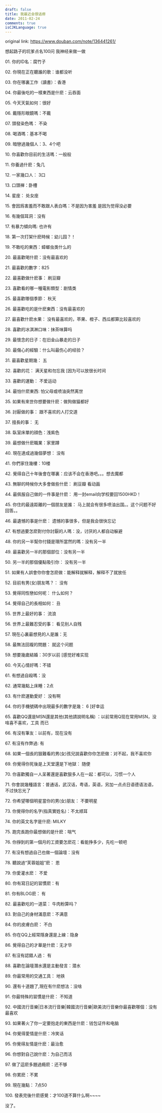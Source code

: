 ```yaml
---
draft: false
title: 我最近会很话痨
date: 2011-02-24
comments: true
isCJKLanguage: true
---
```


original link: https://www.douban.com/note/136441261/

想起路子的坑爹点名100问
我神经来做一做


01\. 你的ID名：腐竹子

02\. 你現在正在聽誰的歌：谁都没听

03\. 你在哪裏工作（讀書）：香港

04\. 你最後吃的一樣東西是什麽：云吞面

05\. 今天天氣如何：很好

06\. 戴隱形眼鏡嗎：不戴

07\. 頭發染色嗎： 不染

08\. 喝酒嗎：基本不喝

09\. 暗戀過幾個人：3、4个吧

10\. 你喜歡你目前的生活嗎：一般般

11\. 你養過什麽：兔几

12\. 一家幾口人： 3口

13\. 口頭禅：卧槽

14\. 星座： 处女座

15\. 會因爲害羞而不敢跟人表白嗎：不是因为害羞 是因为觉得没必要

16\. 有幾個耳洞：没有

17\. 有暴力傾向嗎: 也许有

18\. 第一次打架什麽時候：幼儿园？！

19\. 不敢吃的東西：蟑螂虫类什么的

20\. 最喜歡喝什麽：没有最喜欢的

21\. 最喜歡的數字：825

22\. 最喜歡做什麽事： 刷豆瓣

23\. 喜歡看的哪一種電影類型：剧情类

25\. 最喜歡哪個季節： 秋天

26\. 最喜歡吃的是什麽東西：没有最喜欢的

27\. 最喜歡什麽水果： 没有最喜欢的，苹果、橙子、西瓜都算比较喜欢的

28\. 喜歡的冰淇淋口味：抹茶味算吗

29\. 最懷念的日子：在旧金山暴走的日子

30\. 最傷心的經驗：什么叫最伤心的经验？

31\. 最喜歡星期幾： 五

32\. 喜歡的花： 满天星和勿忘我 \[因为可以放很长时间

33\. 喜歡的運動： 不爱运动

34\. 最怕什麽東西: 怕父母或喷油突然离世

35\. 如果有來世你想要做什麽：做狗做猫都好

36\. 討厭做的事： 跟不喜欢的人打交道

37\. 擅長的事： 无

38\. 臥室床單的顔色：浅紫色

39\. 最想做什麽職業：家里蹲

40\. 現在達成過幾個夢想： 没有

41\. 你們家住幾樓：10楼

42\. 覺得自己十年後會在哪裏：应该不会在香港吧。。。想去魔都

43\. 無聊的時候你大多會做些什麽： 刷豆瓣 看动画

44\. 最佩服自己做的一件事是什麽： 用一封email向学校要回1500HKD！

45\. 你住的最遠距離的一個朋友是誰： 马上就会有很多喷油出国。。这个问题不好回答。。

46\. 最遺憾的事是什麽： 遗憾的事很多，但是我会很快忘记

47\. 有想過要怎麽對付你討厭的人嗎：没，讨厌的人都自动躲避

48\. 你的另一半幫你付錢是理所當然的嗎：没有另一半

49\. 最喜歡另一半的那個部位：没有另一半

50\. 另一半的那個優點吸引你： 没有另一半

51\. 如果有人誤會你你會怎麽做：能解释就解释，解释不了就放任

52\. 目前有男(女)朋友嗎？： 没有

53\. 覺得同性戀如何呢： 什么如何？

54\. 覺得自己的長相如何： 丑

55\. 世界上最好的事： 流浪

56\. 世界上最難忍受的事： 看见别人自残

57\. 現在心裏最想見的人是誰：无

58\. 最無法回複的問題： 就这个问题

59\. 想要幾歲結婚：30岁以前 \[感觉好难实现

60\. 今天心情好嗎：不错

61\. 有想過自殺嗎：没

62\. 通常幾點上床睡：2点

63\. 有什麽運動愛好： 没有啊

64\. 你的手機號碼中出現最多的數字是幾： 6 \[好幸运

65\. 喜歡QQ還是MSN還是其他(其他請說明名稱) ：以前常用Q现在常用MSN，没啥喜不喜欢，工具
而已

66\. 有沒有筆友：以前有，现在没有

67\. 有沒有作弊過: 有

68\. 如果一個長的狠難看的男(女)孩兒說喜歡你你怎麽做：对不起，我不喜欢你

69\. 你覺得你死後是上天堂還是下地獄： 随便

70\. 你喜歡獨自一人呆著還是喜歡狠多人在一起：都可以，习惯一个人

71\. 你會說幾種語言：普通话，武汉话，粤语，英语，另加一点点日语德语法语，不过快忘光了

72\. 你希望哪個明星當你的男(女)朋友： 不要明星

73\. 你覺得你的名字(指真實姓名)：不太顺耳

74\. 你的英文名字是什麽: MILKY

75\. 跑完長跑你最想做的是什麽：喘气

76\. 你掙到的第一個月的工資要怎麽花：看能挣多少，先吃一顿吧

77\. 有沒有想過自己也做一個論壇：没有

78\. 聽說過“芙蓉姐姐”麽： 恩

79\. 你愛灌水麽： 不爱

80\. 你有寫日記的習慣麽：有

81\. 你有BLOG麽： 有

82\. 最喜歡吃的一道菜： 牛肉粉算吗？

83\. 對自己的身材滿意麽：不满意

84\. 你的皮膚白麽： 不白

85\. 你在QQ上經常隱身還是上線：隐身

86\. 覺得自己的才華是什麽：无才华

87\. 有沒有認錯人過： 有

88\. 喜歡在論壇潛水還是主動發言：潜水

89\. 你最常用的交通工具： 地铁

90\. 還有十道題了,現在有什麽想法：没啥

91\. 你最特殊的習慣是什麽： 不知道

92\. 中國流行音樂|日本流行音樂|韓國流行音樂|歐美流行音樂你最喜歡哪個：没有最喜欢

93\. 如果著火了你一定要抱走的東西是什麽：钱包证件和电脑

94\. 你覺得愛情是什麽：冷笑话

95\. 你覺得友情是什麽：最治愈

96\. 你想對自己說什麽：为自己而活

97\. 做了這麽多題過瘾麽：还不够

98\. 你累麽：不累

99\. 現在幾點： 7点50

100\. 發表完後什麽感覺：才100道不算什么啊~~~~





没了。
